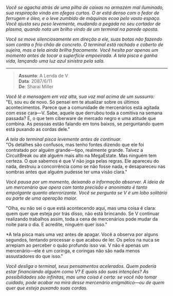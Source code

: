_Você se agacha atrás de uma pilha de caixas no armazém mal iluminado, sua respiração vindo em ofegos curtos. O ar está denso com o fedor de ferrugem e óleo, e o leve zumbido de máquinas ecoa pelo vasto espaço. Você ajusta seu peso levemente, mudando a pegada no seu cortador de plasma, quando nota um brilho vindo de um terminal na parede oposta._

_Você se move silenciosamente em direção a ele, suas botas não fazendo som contra o frio chão de concreto. O terminal está rachado e coberto de sujeira, mas a tela ainda brilha fracamente. Você hesita por apenas um momento antes de tocar a superfície empoeirada. A tela pisca e ganha vida, lançando uma luz azul sinistra pela sala._

---

> **Assunto**: A Lenda de V  
> **Data**: 2087/6/11  
> **De**: Sharai Miller

_Você lê a mensagem em voz alta, sua voz mal acima de um sussurro:_  
"Ei, sou eu de novo. Só pensei em te atualizar sobre os últimos acontecimentos. Parece que a comunidade de mercenários está agitada com esse cara—V. Sabe, aquele que derrubou toda a comitiva na semana passada? É, o que tem ciberware de mercado negro e uma atitude que combina. As pessoas estão falando em tons baixos, se perguntando quem está puxando as cordas dele."

_A tela do terminal pisca levemente antes de continuar._  
"Os detalhes são confusos, mas tenho fontes dizendo que ele foi contratado por alguém grande—tipo, realmente grande. Talvez a CircuitBreak ou até alguém mais alto na MegaEstate. Mas ninguém tem certeza. O que sabemos é que V não joga pelas regras. Ele apareceu do nada, destruiu a concorrência como se não fosse nada, e desapareceu nas sombras antes que alguém pudesse ter uma visão clara."

_Você pausa por um momento, deixando a informação absorver. A ideia de um mercenário que opera com tanta precisão e anonimato é tanto empolgante quanto aterrorizante. Você se pergunta se V é um lobo solitário ou parte de uma operação maior._

"Olha, eu não sei o que está acontecendo aqui, mas uma coisa é clara: quem quer que esteja por trás disso, não está brincando. Se V continuar realizando trabalhos assim, toda a cena de mercenários pode mudar da noite para o dia. E acredite, ninguém quer isso."

\*A tela pisca mais uma vez antes de apagar. Você a observa por alguns segundos, tentando processar o que acabou de ler. Os pelos na nuca se arrepiam ao perceber o quão profundo isso vai. V não é apenas um mercenário—ele é um coringa, e coringas não são nada menos assustadores do que isso."

_Você desliga o terminal, seus pensamentos acelerados. Quem poderia estar financiando alguém como V? E quais são suas intenções? As possibilidades são infinitas, mas uma coisa é certa: se você não tomar cuidado, pode acabar na mira desse mercenário enigmático—ou de quem quer que esteja puxando suas cordas._
